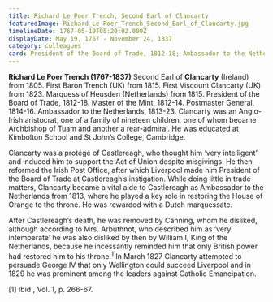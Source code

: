 ```yaml
---
title: Richard Le Poer Trench, Second Earl of Clancarty
featuredImage: Richard_Le_Poer_Trench_Second_Earl_of_Clancarty.jpg
timelineDate: 1767-05-19T05:20:02.000Z
displayDate: May 19, 1767 - November 24, 1837
category: colleagues
card: President of the Board of Trade, 1812-18; Ambassador to the Netherlands, 1813-23
---
```


**Richard Le Poer Trench (1767-1837)** Second Earl of **Clancarty** (Ireland) from 1805. First Baron Trench (UK) from 1815. First Viscount Clancarty (UK) from 1823. Marquess of Heusden (Netherlands) from 1815. President of the Board of Trade, 1812-18. Master of the Mint, 1812-14. Postmaster General, 1814-16. Ambassador to the Netherlands, 1813-23. Clancarty was an Anglo-Irish aristocrat, one of a family of nineteen children, one of whom became Archbishop of Tuam and another a rear-admiral. He was educated at Kimbolton School and St John’s College, Cambridge.

Clancarty was a protégé of Castlereagh, who thought him ‘very intelligent’ and induced him to support the Act of Union despite misgivings. He then reformed the Irish Post Office, after which Liverpool made him President of the Board of Trade at Castlereagh’s instigation. While doing little in trade matters, Clancarty became a vital aide to Castlereagh as Ambassador to the Netherlands from 1813, where he played a key role in restoring the House of Orange to the throne. He was rewarded with a Dutch marquessate.

After Castlereagh’s death, he was removed by Canning, whom he disliked, although according to Mrs. Arbuthnot, who described him as ‘very intemperate’ he was also disliked by then by William I, King of the Netherlands, because he incessantly reminded him that only British power had restored him to his throne.<sup>1</sup> In March 1827 Clancarty attempted to persuade George IV that only Wellington could succeed Liverpool and in 1829 he was prominent among the leaders against Catholic Emancipation.

\[1] Ibid., Vol. 1, p. 266-67.
